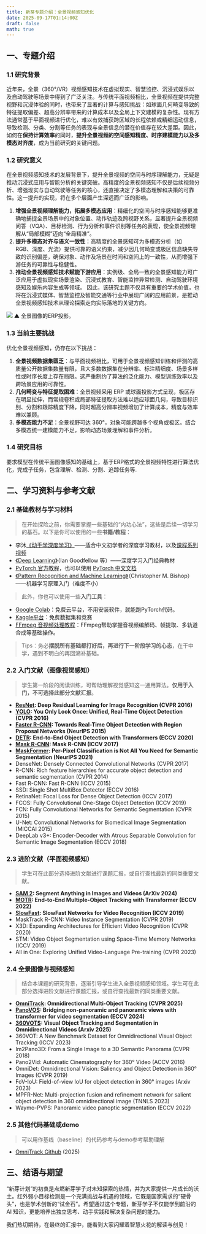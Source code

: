 ```yaml
---
title: 新芽专题介绍：全景视频感知优化
date: 2025-09-17T01:14:00Z
draft: false
math: true
---
```


## 一、专题介绍
### 1.1 研究背景

近年来，全景（360°/VR）视频感知技术在虚拟现实、智慧监控、沉浸式娱乐以及自动驾驶等场景中得到了广泛关注。与传统平面视频相比，全景视频在提供完整视野和沉浸体验的同时，也带来了显著的计算与感知挑战：如球面几何畸变导致的特征提取偏差、超高分辨率带来的计算成本以及全局上下文建模的复杂性。现有方法通常基于平面视频进行优化，难以有效捕获跨区域的长程依赖或精细运动信息，导致检测、分类、分割等任务的表现与全景信息的潜在价值存在较大差距。因此，如何在**保持计算效率**的同时，**提升全景视频的空间感知精度、时序建模能力以及多模态对齐度**，成为当前研究的关键问题。

### 1.2 研究意义
在全景视频感知技术的发展背景下，提升全景视频的空间与时序理解能力，无疑是推动沉浸式应用与智能分析的关键突破。高精度的全景视频感知不仅是后续视频分析、增强现实与自动驾驶等任务的核心，还直接决定了多模态理解和决策的可靠性。这一提升的实现，将在多个层面产生深远而广泛的影响。
1. **增强全景视频理解能力，拓展多模态应用**：精细化的空间与时序感知能够更准确地捕捉全景场景中的对象位置、动作轨迹及跨视野关系，显著提升全景视频问答（VQA）、目标检测、行为分析和事件识别等任务的表现，使全景视频理解从“局部模糊”迈向“全局精准”。
2. **提升多模态对齐与语义一致性**：高精度的全景感知可为多模态分析（如 RGB、深度、光流）提供可靠的语义约束，减少因几何畸变或极区信息缺失导致的识别偏差，确保对象、动作及场景在时间和空间上的一致性，从而增强下游任务的可靠性与稳健性。
3. **推动全景视频感知技术赋能下游应用**：实例级、全局一致的全景感知能力可广泛应用于虚拟现实场景渲染、沉浸式教育、智能监控异常检测、自动驾驶环境感知及娱乐内容生成等领域。
因此，该研究主题不仅具有重要的学术价值，也将在沉浸式媒体、智慧监控及智能交通等行业中展现广阔的应用前景，是推动全景视频感知技术从理论探索走向实际落地的关键方向。

![](https://imgtu.com/uploads/32ky56l8/r-1280x1280_1.webp)
▲ 全景图像的ERP投影。

### 1.3 当前主要挑战
优化全景视频感知，仍存在以下挑战：
1. **全景视频数据集匮乏**：与平面视频相比，可用于全景视频感知训练和评测的高质量公开数据集数量有限，且大多数数据集在分辨率、标注精细度、场景多样性或时序长度上存在局限。这严重制约了算法的泛化能力、模型训练效率以及跨场景应用的可靠性。
2. **几何畸变与特征提取困难**：全景视频采用 ERP 或球面投影方式呈现，极区存在明显拉伸，而常规卷积或局部特征提取方法难以适应球面几何，导致目标识别、分割和跟踪精度下降，同时超高分辨率视频增加了计算成本，精度与效率难以兼顾。
3. **多模态能力不足**：全景视野可达 360°，对象可能跨越多个视角或极区。结合多模态统一建模能力不足，影响动态场景理解和事件分析。
### 1.4 研究目标
要求模型在传统平面图像感知的基础上，基于ERP格式的全景视频特性进行算法优化，完成子任务，包含理解、检测、分割、追踪任务等.

## 二、学习资料与参考文献
### 2.1 基础教材与学习材料
> 在开始探险之前，你需要掌握一些基础的“内功心法”，这些是后续一切学习的基石。以下是你可以使用的一些**书籍/教程**：

* 李沐[《动手学深度学习》](https://zh.d2l.ai/)——适合中文初学者的深度学习教材，以及[课程系列视频](https://space.bilibili.com/1567748478/lists/358497?type=series)
* [《Deep Learning》](https://www.deeplearningbook.org/)（Ian Goodfellow 等）——深度学习入门经典教材
* [PyTorch 官方教程](https://pytorch.org/tutorials)，也可以使用 [PyTorch 中文文档](https://pytorch-cn.readthedocs.io/zh/latest/)
* [《Pattern Recognition and Machine Learning》](https://www.microsoft.com/en-us/research/wp-content/uploads/2006/01/Bishop-Pattern-Recognition-and-Machine-Learning-2006.pdf)（Christopher M. Bishop）——机器学习原理入门（难度不小）

> 此外，你也可以使用一些**入门工具**：

* [Google Colab](https://colab.research.google.com/)：免费云平台，不用安装软件，就能跑PyTorch代码。
* [Kaggle平台](https://www.kaggle.com/)：免费数据集和竞赛
* [FFmpeg 音视频处理教程](https://zhuanlan.zhihu.com/p/15849180981)：FFmpeg帮助掌握音视频编解码、帧提取、多轨道合成等基础操作。

> Tips：务必**摆脱所有基础都打好后，再进行下一阶段学习的心态**，在干中学，遇到不明白的再回溯补基础。

### 2.2 入门文献（图像视觉感知）
> 学生第一阶段的阅读训练，可帮助理解视觉感知这一通用算法。**仅用于入门，不可选择此部分文献汇报**。
* **[ResNet](https://arxiv.org/pdf/1512.03385): Deep Residual Learning for Image Recognition (CVPR 2016)**
* **[YOLO](https://arxiv.org/pdf/1506.02640): You Only Look Once: Unified, Real-Time Object Detection (CVPR 2016)**
* **[Faster R-CNN](https://arxiv.org/pdf/1506.01497): Towards Real-Time Object Detection with Region Proposal Networks (NeurIPS 2015)**
* **[DETR](https://arxiv.org/pdf/2005.12872): End-to-End Object Detection with Transformers (ECCV 2020)**
* **[Mask R-CNN](https://arxiv.org/pdf/1703.06870): Mask R-CNN (ICCV 2017)**
* **[MaskFormer](https://arxiv.org/pdf/2107.06278): Per-Pixel Classification is Not All You Need for Semantic Segmentation (NeurIPS 2021)**
* DenseNet: Densely Connected Convolutional Networks (CVPR 2017)
* R-CNN: Rich feature hierarchies for accurate object detection and semantic segmentation (CVPR 2014)
* Fast R-CNN: Fast R-CNN (ICCV 2015)
* SSD: Single Shot MultiBox Detector (ECCV 2016)
* RetinaNet: Focal Loss for Dense Object Detection (ICCV 2017)
* FCOS: Fully Convolutional One-Stage Object Detection (ICCV 2019)
* FCN: Fully Convolutional Networks for Semantic Segmentation (CVPR 2015)
* U-Net: Convolutional Networks for Biomedical Image Segmentation (MICCAI 2015)
* DeepLab v3+: Encoder-Decoder with Atrous Separable Convolution for Semantic Image Segmentation (ECCV 2018)
### 2.3 进阶文献（平面视频感知）
> 学生可在此部分选择进阶文献进行课题汇报，或自行查找最新的同类重要文献。
* **[SAM 2](https://arxiv.org/pdf/2408.00714): Segment Anything in Images and Videos (ArXiv 2024)**
* **[MOTR](https://arxiv.org/pdf/2105.03247): End-to-End Multiple-Object Tracking with Transformer (ECCV 2022)**
* **[SlowFast](https://arxiv.org/pdf/1812.03982): SlowFast Networks for Video Recognition (ICCV 2019)**
* MaskTrack R-CNN: Video Instance Segmentation (CVPR 2019)
* X3D: Expanding Architectures for Efficient Video Recognition (CVPR 2020)
* STM: Video Object Segmentation using Space-Time Memory Networks (ICCV 2019)
* All in One: Exploring Unified Video-Language Pre-training (CVPR 2023)
### 2.4 全景图像与视频感知
> 结合本课题的研究背景，逐渐引导学生进入全景视频感知领域。学生可在此部分选择进阶文献进行课题汇报，或自行查找最新的同类重要文献。
* **[OmniTrack](https://arxiv.org/pdf/2503.04565): Omnidirectional Multi-Object Tracking (CVPR 2025)**
* **[PanoVOS](https://arxiv.org/pdf/2309.12303): Bridging non-panoramic and panoramic views with transformer for video segmentation (ECCV 2024)**
* **[360VOTS](https://openaccess.thecvf.com/content/ICCV2023/papers/Huang_360VOT_A_New_Benchmark_Dataset_for_Omnidirectional_Visual_Object_Tracking_ICCV_2023_paper.pdf): Visual Object Tracking and Segmentation in Omnidirectional Videos (Arxiv 2025)**
* 360VOT: A New Benchmark Dataset for Omnidirectional Visual Object Tracking (ICCV 2023)
* Im2Pano3D: From a Single Image to a 3D Semantic Panorama (CVPR 2018)
* Pano2Vid: Automatic Cinematography for 360° Video (ACCV 2016)
* OmniDet: Omnidirectional Vision: Saliency and Object Detection in 360° Images (CVPR 2019)
* FoV-IoU: Field-of-view IoU for object detection in 360° images (Arxiv 2023)
* MPFR-Net: Multi-projection fusion and refinement network for salient object detection in 360 omnidirectional image (TNNLS 2023)
* Waymo-PVPS: Panoramic video panoptic segmentation (ECCV 2022)
### 2.5 其他代码基础或demo
> 可以用作基线（baseline）的代码参考与demo参考帮助理解
* [OmniTrack Github](https://github.com/xifen523/OmniTrack) (2025)


## 三、结语与期望
“新芽计划”的初衷是点燃新芽学子对未知探索的热情，并为大家提供一片成长的沃土。红外弱小目标检测是一个充满挑战与机遇的领域，它既是国家需求的“硬骨头”，也是学术创新的“试金石”。希望通过这个专题，新芽学子不仅能学到前沿的 AI 知识，更能培养出独立思考、动手实践和解决复杂问题的能力。

我们热切期待，在最终的汇报中，能看到大家闪耀着智慧火花的解读与创见！
